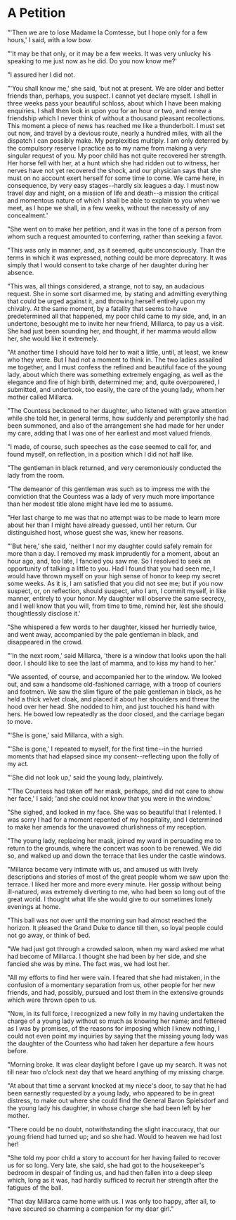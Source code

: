 # A Petition

"'Then we are to lose Madame la Comtesse, but I hope only for a few
hours,' I said, with a low bow.

"'It may be that only, or it may be a few weeks. It was very unlucky his
speaking to me just now as he did. Do you now know me?'

"I assured her I did not.

"'You shall know me,' she said, 'but not at present. We are older and
better friends than, perhaps, you suspect. I cannot yet declare myself.
I shall in three weeks pass your beautiful schloss, about which I have
been making enquiries. I shall then look in upon you for an hour or two,
and renew a friendship which I never think of without a thousand
pleasant recollections. This moment a piece of news has reached me like
a thunderbolt. I must set out now, and travel by a devious route, nearly
a hundred miles, with all the dispatch I can possibly make. My
perplexities multiply. I am only deterred by the compulsory reserve I
practice as to my name from making a very singular request of you. My
poor child has not quite recovered her strength. Her horse fell with
her, at a hunt which she had ridden out to witness, her nerves have not
yet recovered the shock, and our physician says that she must on no
account exert herself for some time to come. We came here, in
consequence, by very easy stages--hardly six leagues a day. I must now
travel day and night, on a mission of life and death--a mission the
critical and momentous nature of which I shall be able to explain to you
when we meet, as I hope we shall, in a few weeks, without the necessity
of any concealment.'

"She went on to make her petition, and it was in the tone of a person
from whom such a request amounted to conferring, rather than seeking
a favor.

"This was only in manner, and, as it seemed, quite unconsciously. Than
the terms in which it was expressed, nothing could be more deprecatory.
It was simply that I would consent to take charge of her daughter during
her absence.

"This was, all things considered, a strange, not to say, an audacious
request. She in some sort disarmed me, by stating and admitting
everything that could be urged against it, and throwing herself entirely
upon my chivalry. At the same moment, by a fatality that seems to have
predetermined all that happened, my poor child came to my side, and, in
an undertone, besought me to invite her new friend, Millarca, to pay us
a visit. She had just been sounding her, and thought, if her mamma would
allow her, she would like it extremely.

"At another time I should have told her to wait a little, until, at
least, we knew who they were. But I had not a moment to think in. The
two ladies assailed me together, and I must confess the refined and
beautiful face of the young lady, about which there was something
extremely engaging, as well as the elegance and fire of high birth,
determined me; and, quite overpowered, I submitted, and undertook, too
easily, the care of the young lady, whom her mother called Millarca.

"The Countess beckoned to her daughter, who listened with grave
attention while she told her, in general terms, how suddenly and
peremptorily she had been summoned, and also of the arrangement she had
made for her under my care, adding that I was one of her earliest and
most valued friends.

"I made, of course, such speeches as the case seemed to call for, and
found myself, on reflection, in a position which I did not half like.

"The gentleman in black returned, and very ceremoniously conducted the
lady from the room.

"The demeanor of this gentleman was such as to impress me with the
conviction that the Countess was a lady of very much more importance
than her modest title alone might have led me to assume.

"Her last charge to me was that no attempt was to be made to learn more
about her than I might have already guessed, until her return. Our
distinguished host, whose guest she was, knew her reasons.

"'But here,' she said, 'neither I nor my daughter could safely remain
for more than a day. I removed my mask imprudently for a moment, about
an hour ago, and, too late, I fancied you saw me. So I resolved to seek
an opportunity of talking a little to you. Had I found that you had seen
me, I would have thrown myself on your high sense of honor to keep my
secret some weeks. As it is, I am satisfied that you did not see me; but
if you now suspect, or, on reflection, should suspect, who I am, I
commit myself, in like manner, entirely to your honor. My daughter will
observe the same secrecy, and I well know that you will, from time to
time, remind her, lest she should thoughtlessly disclose it.'

"She whispered a few words to her daughter, kissed her hurriedly twice,
and went away, accompanied by the pale gentleman in black, and
disappeared in the crowd.

"'In the next room,' said Millarca, 'there is a window that looks upon
the hall door. I should like to see the last of mamma, and to kiss my
hand to her.'

"We assented, of course, and accompanied her to the window. We looked
out, and saw a handsome old-fashioned carriage, with a troop of couriers
and footmen. We saw the slim figure of the pale gentleman in black, as
he held a thick velvet cloak, and placed it about her shoulders and
threw the hood over her head. She nodded to him, and just touched his
hand with hers. He bowed low repeatedly as the door closed, and the
carriage began to move.

"'She is gone,' said Millarca, with a sigh.

"'She is gone,' I repeated to myself, for the first time--in the hurried
moments that had elapsed since my consent--reflecting upon the folly
of my act.

"'She did not look up,' said the young lady, plaintively.

"'The Countess had taken off her mask, perhaps, and did not care to show
her face,' I said; 'and she could not know that you were in the window.'

"She sighed, and looked in my face. She was so beautiful that I
relented. I was sorry I had for a moment repented of my hospitality, and
I determined to make her amends for the unavowed churlishness of my
reception.

"The young lady, replacing her mask, joined my ward in persuading me to
return to the grounds, where the concert was soon to be renewed. We did
so, and walked up and down the terrace that lies under the
castle windows.

"Millarca became very intimate with us, and amused us with lively
descriptions and stories of most of the great people whom we saw upon
the terrace. I liked her more and more every minute. Her gossip without
being ill-natured, was extremely diverting to me, who had been so long
out of the great world. I thought what life she would give to our
sometimes lonely evenings at home.

"This ball was not over until the morning sun had almost reached the
horizon. It pleased the Grand Duke to dance till then, so loyal people
could not go away, or think of bed.

"We had just got through a crowded saloon, when my ward asked me what
had become of Millarca. I thought she had been by her side, and she
fancied she was by mine. The fact was, we had lost her.

"All my efforts to find her were vain. I feared that she had mistaken,
in the confusion of a momentary separation from us, other people for her
new friends, and had, possibly, pursued and lost them in the extensive
grounds which were thrown open to us.

"Now, in its full force, I recognized a new folly in my having
undertaken the charge of a young lady without so much as knowing her
name; and fettered as I was by promises, of the reasons for imposing
which I knew nothing, I could not even point my inquiries by saying that
the missing young lady was the daughter of the Countess who had taken
her departure a few hours before.

"Morning broke. It was clear daylight before I gave up my search. It was
not till near two o'clock next day that we heard anything of my
missing charge.

"At about that time a servant knocked at my niece's door, to say that he
had been earnestly requested by a young lady, who appeared to be in
great distress, to make out where she could find the General Baron
Spielsdorf and the young lady his daughter, in whose charge she had been
left by her mother.

"There could be no doubt, notwithstanding the slight inaccuracy, that
our young friend had turned up; and so she had. Would to heaven we
had lost her!

"She told my poor child a story to account for her having failed to
recover us for so long. Very late, she said, she had got to the
housekeeper's bedroom in despair of finding us, and had then fallen
into a deep sleep which, long as it was, had hardly sufficed to recruit
her strength after the fatigues of the ball.

"That day Millarca came home with us. I was only too happy, after all,
to have secured so charming a companion for my dear girl."


